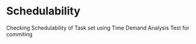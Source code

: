 # Schedulability
Checking Schedulability of Task set using Time Demand Analysis 
Test for commiting

